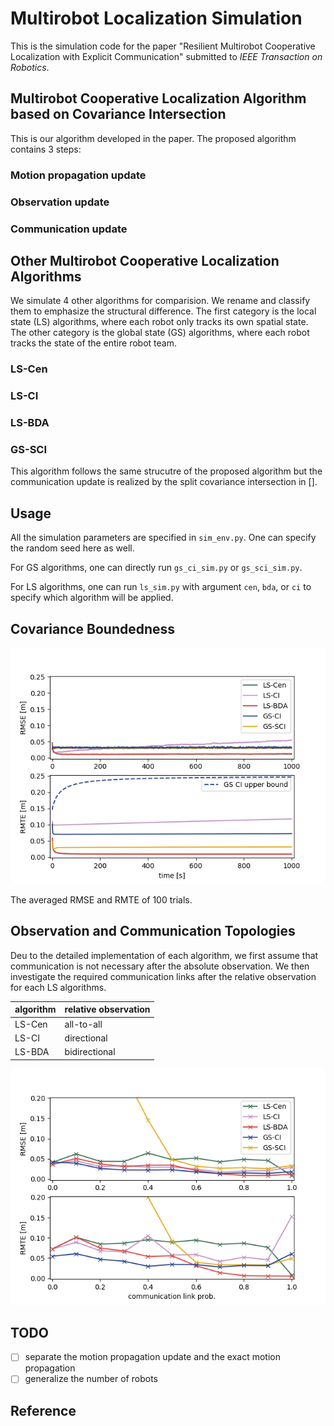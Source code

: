 # Multirobot Localization Simulation

This is the simulation code for the paper "Resilient Multirobot Cooperative Localization with Explicit Communication" submitted to *IEEE Transaction on Robotics*.



## Multirobot Cooperative Localization Algorithm based on Covariance Intersection

This is our algorithm developed in the paper. The proposed algorithm contains 3 steps:

### Motion propagation update

### Observation update

### Communication update



## Other Multirobot Cooperative Localization Algorithms

We simulate 4 other algorithms for comparision. We rename and classify them to emphasize the structural difference. The first category is the local state (LS) algorithms, where each robot only tracks its own spatial state. The other category is the global state (GS) algorithms, where each robot tracks the state of the entire robot team.

### LS-Cen

### LS-CI

### LS-BDA

### GS-SCI

This algorithm follows the same strucutre of the proposed algorithm but the communication update is realized by the split covariance intersection in [].



## Usage

All the simulation parameters are specified in `sim_env.py`. One can specify the random seed here as well.

For GS algorithms, one can directly run `gs_ci_sim.py` or `gs_sci_sim.py`.

For LS algorithms, one can run `ls_sim.py` with argument `cen`, `bda`, or `ci` to specify which algorithm will be applied.



## Covariance Boundedness


![](plot/performance.png)

The averaged RMSE and RMTE of 100 trials.


## Observation and Communication Topologies

Deu to the detailed implementation of each algorithm, we first assume that communication is not necessary after the absolute observation. We then investigate the required communication links after the relative observation for each LS algorithms. 

algorithm   | relative observation 
------------ | ------------- 
LS\-Cen | all\-to\-all
LS\-CI | directional
LS\-BDA | bidirectional

![](topology_result/topology.png)


## TODO

- [ ] separate the motion propagation update and the exact motion propagation
- [ ] generalize the number of robots

## Reference